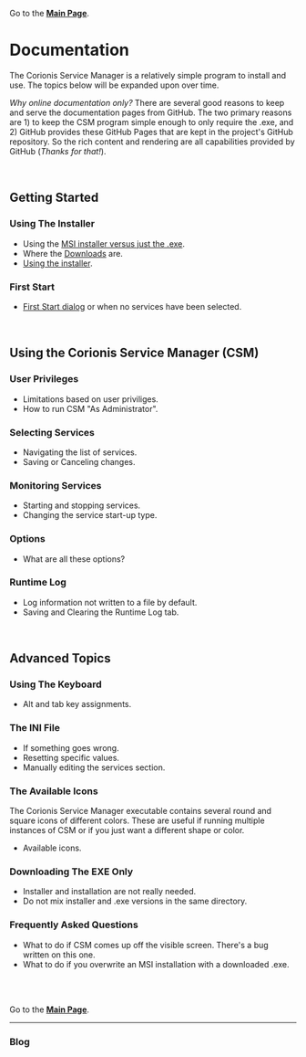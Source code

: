 Go to the [**Main Page**](index).

# Documentation

The Corionis Service Manager is a relatively simple program to install and use. The topics below will be expanded upon over time.

*Why online documentation only?* There are several good reasons to keep and serve the documentation pages from GitHub. The two primary reasons are 1) to keep the CSM program simple enough to only require the .exe, and 2) GitHub provides these GitHub Pages that are kept in the project's GitHub repository. So the rich content and rendering are all capabilities provided by GitHub (*Thanks for that!*).

<br/>

## Getting Started

### Using The Installer
 * Using the [MSI installer versus just the .exe](msi-vs-exe.md).
 * Where the [Downloads](downloads) are.
 * [Using the installer](usinginstaller).

### First Start
 * [First Start dialog](firststart) or when no services have been selected.

<br/>

## Using the Corionis Service Manager (CSM)

### User Privileges
 * Limitations based on user priviliges.
 * How to run CSM "As Administrator".

### Selecting Services
 * Navigating the list of services.
 * Saving or Canceling changes.

### Monitoring Services
 * Starting and stopping services.
 * Changing the service start-up type.

### Options
 * What are all these options?

### Runtime Log
 * Log information not written to a file by default.
 * Saving and Clearing the Runtime Log tab.

<br/>

## Advanced Topics

### Using The Keyboard
 * Alt and tab key assignments.

### The INI File
 * If something goes wrong.
 * Resetting specific values.
 * Manually editing the services section.

### The Available Icons
The Corionis Service Manager executable contains several round and square icons of different colors. These are useful if running multiple instances of CSM or if you just want a different shape or color.
 * Available icons.

### Downloading The EXE Only
 * Installer and installation are not really needed.
 * Do not mix installer and .exe versions in the same directory.

### Frequently Asked Questions
 * What to do if CSM comes up off the visible screen. There's a bug written on this one.
 * What to do if you overwrite an MSI installation with a downloaded .exe.

<br/>
<br/>

Go to the [**Main Page**](index).

---

### Blog

